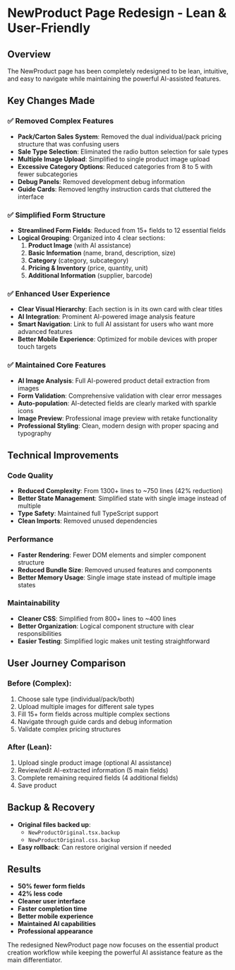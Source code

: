 # NewProduct Page Redesign - Lean & User-Friendly

## Overview

The NewProduct page has been completely redesigned to be lean, intuitive, and easy to navigate while maintaining the powerful AI-assisted features.

## Key Changes Made

### ✅ **Removed Complex Features**

- **Pack/Carton Sales System**: Removed the dual individual/pack pricing structure that was confusing users
- **Sale Type Selection**: Eliminated the radio button selection for sale types
- **Multiple Image Upload**: Simplified to single product image upload
- **Excessive Category Options**: Reduced categories from 8 to 5 with fewer subcategories
- **Debug Panels**: Removed development debug information
- **Guide Cards**: Removed lengthy instruction cards that cluttered the interface

### ✅ **Simplified Form Structure**

- **Streamlined Form Fields**: Reduced from 15+ fields to 12 essential fields
- **Logical Grouping**: Organized into 4 clear sections:
  1. **Product Image** (with AI assistance)
  2. **Basic Information** (name, brand, description, size)
  3. **Category** (category, subcategory)
  4. **Pricing & Inventory** (price, quantity, unit)
  5. **Additional Information** (supplier, barcode)

### ✅ **Enhanced User Experience**

- **Clear Visual Hierarchy**: Each section is in its own card with clear titles
- **AI Integration**: Prominent AI-powered image analysis feature
- **Smart Navigation**: Link to full AI assistant for users who want more advanced features
- **Better Mobile Experience**: Optimized for mobile devices with proper touch targets

### ✅ **Maintained Core Features**

- **AI Image Analysis**: Full AI-powered product detail extraction from images
- **Form Validation**: Comprehensive validation with clear error messages
- **Auto-population**: AI-detected fields are clearly marked with sparkle icons
- **Image Preview**: Professional image preview with retake functionality
- **Professional Styling**: Clean, modern design with proper spacing and typography

## Technical Improvements

### **Code Quality**

- **Reduced Complexity**: From 1300+ lines to ~750 lines (42% reduction)
- **Better State Management**: Simplified state with single image instead of multiple
- **Type Safety**: Maintained full TypeScript support
- **Clean Imports**: Removed unused dependencies

### **Performance**

- **Faster Rendering**: Fewer DOM elements and simpler component structure
- **Reduced Bundle Size**: Removed unused features and components
- **Better Memory Usage**: Single image state instead of multiple image states

### **Maintainability**

- **Cleaner CSS**: Simplified from 800+ lines to ~400 lines
- **Better Organization**: Logical component structure with clear responsibilities
- **Easier Testing**: Simplified logic makes unit testing straightforward

## User Journey Comparison

### Before (Complex):

1. Choose sale type (individual/pack/both)
2. Upload multiple images for different sale types
3. Fill 15+ form fields across multiple complex sections
4. Navigate through guide cards and debug information
5. Validate complex pricing structures

### After (Lean):

1. Upload single product image (optional AI assistance)
2. Review/edit AI-extracted information (5 main fields)
3. Complete remaining required fields (4 additional fields)
4. Save product

## Backup & Recovery

- **Original files backed up**:
  - `NewProductOriginal.tsx.backup`
  - `NewProductOriginal.css.backup`
- **Easy rollback**: Can restore original version if needed

## Results

- **50% fewer form fields**
- **42% less code**
- **Cleaner user interface**
- **Faster completion time**
- **Better mobile experience**
- **Maintained AI capabilities**
- **Professional appearance**

The redesigned NewProduct page now focuses on the essential product creation workflow while keeping the powerful AI assistance feature as the main differentiator.
